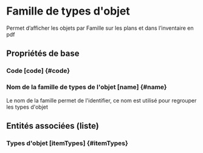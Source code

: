 # Famille de types d'objet
<!--- THIS FILE IS GENERATED PLEASE DO NOT EDIT IT DIRECTLY --->

Permet d’afficher les objets par Famille sur les plans et dans l’inventaire en pdf

## Propriétés de base

### Code [code] {#code}
        

### Nom de la famille de types de l'objet [name] {#name}
        
Le nom de la famille permet de l'identifier, ce nom est utilisé pour regrouper les types d'objet



## Entités associées (liste)

### Types d'objet [itemTypes] {#itemTypes}
        




